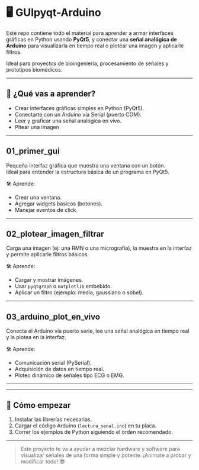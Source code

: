 # 🖥️ GUIpyqt-Arduino

Este repo contiene todo el material para aprender a armar interfaces gráficas en Python usando **PyQt5**, y conectar una **señal analógica de Arduino** para visualizarla en tiempo real o plotear una imagen y aplicarle filtros.

Ideal para proyectos de bioingeniería, procesamiento de señales y prototipos biomédicos.

---

## 🎯 ¿Qué vas a aprender?

- Crear interfaces gráficas simples en Python (PyQt5).
- Conectarte con un Arduino vía Serial (puerto COM).
- Leer y graficar una señal analógica en vivo.
- Pltear una imagen

---

## 01_primer_gui

Pequeña interfaz gráfica que muestra una ventana con un botón.  
Ideal para entender la estructura básica de un programa en PyQt5.

🛠️ Aprende:
- Crear una ventana.
- Agregar widgets básicos (botones).
- Manejar eventos de click.

---

## 02_plotear_imagen_filtrar

Carga una imagen (ej: una RMN o una micrografía), la muestra en la interfaz y permite aplicarle filtros básicos.

🛠️ Aprende:
- Cargar y mostrar imágenes.
- Usar `pyqtgraph` o `matplotlib` embebido.
- Aplicar un filtro (ejemplo: media, gaussiano o sobel).

---

## 03_arduino_plot_en_vivo

Conecta el Arduino vía puerto serie, lee una señal analógica en tiempo real y la plotea en la interfaz.

🛠️ Aprende:
- Comunicación serial (PySerial).
- Adquisición de datos en tiempo real.
- Ploteo dinámico de señales tipo ECG o EMG.

---

---

## 🚀 Cómo empezar

1. Instalar las librerías necesarias.
2. Cargar el código Arduino (`lectura_senal.ino`) en tu placa.
3. Correr los ejemplos de Python siguiendo el orden recomendado.

---

> Este proyecto te va a ayudar a mezclar hardware y software para visualizar señales de una forma simple y potente. ¡Animate a probar y modificar todo! 😎
